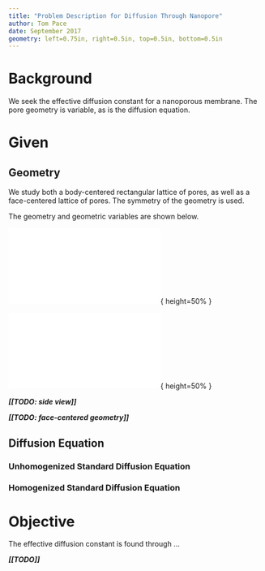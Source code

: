 ```yaml
---
title: "Problem Description for Diffusion Through Nanopore"
author: Tom Pace
date: September 2017
geometry: left=0.75in, right=0.5in, top=0.5in, bottom=0.5in
---
```

<!---
This markdown file is intended to be converted to pdf through pandoc with
pandoc --number-sections -o description.pdf description.md
-->

# Background

We seek the effective diffusion constant for a nanoporous membrane.
The pore geometry is variable, as is the diffusion equation.

# Given

## Geometry
We study both a body-centered rectangular lattice of pores,
as well as a face-centered lattice of pores.
The symmetry of the geometry is used.

The geometry and geometric variables are shown below.

![Top view of body-centered geometry](body-top.pdf){ height=50% }

![Side view of body-centered geometry](body-side.pdf){ height=50% }

_**[[TODO: side view]]**_

_**[[TODO: face-centered geometry]]**_

## Diffusion Equation

### Unhomogenized Standard Diffusion Equation

### Homogenized Standard Diffusion Equation

# Objective

The effective diffusion constant is found through ...

_**[[TODO]]**_
